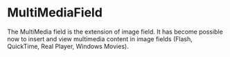 MultiMediaField
===============

The MultiMedia field is the extension of image field. It has become possible now to insert and view multimedia content in image fields (Flash, QuickTime, Real Player, Windows Movies).